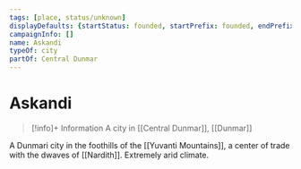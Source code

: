```yaml
---
tags: [place, status/unknown]
displayDefaults: {startStatus: founded, startPrefix: founded, endPrefix: destroyed, endStatus: destroyed}
campaignInfo: []
name: Askandi
typeOf: city
partOf: Central Dunmar
---
```

# Askandi
>[!info]+ Information
> A  city in [[Central Dunmar]], [[Dunmar]]


A Dunmari city in the foothills of the [[Yuvanti Mountains]], a center of trade with the dwaves of [[Nardith]]. Extremely arid climate.